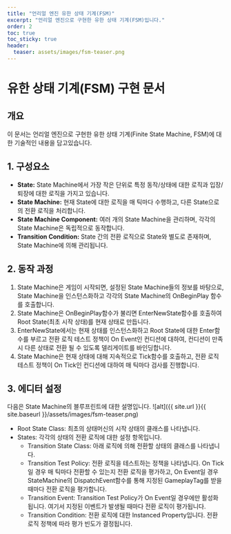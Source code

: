 ```yaml
---
title: "언리얼 엔진 유한 상태 기계(FSM)"
excerpt: "언리얼 엔진으로 구현한 유한 상태 기계(FSM)입니다."
order: 2
toc: true
toc_sticky: true
header:
  teaser: assets/images/fsm-teaser.png
---
```


<a href="https://github.com/kijin-Kim/Scarlet/tree/master/Source/Scarlet/Core/FSM" rel="nofollow noopener noreferrer"><i class="fab fa-fw fa-github fa-3x" aria-hidden="true"></i></a>


# 유한 상태 기계(FSM) 구현 문서

## 개요
이 문서는 언리얼 엔진으로 구현한 유한 상태 기계(Finite State Machine, FSM)에 대한 기술적인 내용을 담고있습니다.

## 1. 구성요소
- **State:** State Machine에서 가장 작은 단위로 특정 동작/상태에 대한 로직과 입장/퇴장에 대한 로직을 가지고 있습니다.
- **State Machine:** 현재 State에 대한 로직을 매 틱마다 수행하고, 다른 State으로의 전환 로직을 처리합니다.
- **State Machine Component:** 여러 개의 State Machine을 관리하며, 각각의 State Machine은 독립적으로 동작합니다.
- **Transition Condition:** State 간의 전환 로직으로 State와 별도로 존재하며, State Machine에 의해 관리됩니다.

## 2. 동작 과정
1. State Machine은 게임이 시작되면, 설정된 State Machine들의 정보를 바탕으로, State Machine을 인스턴스화하고
각각의 State Machine의 OnBeginPlay 함수를 호출합니다.
2. State Machine은 OnBeginPlay함수가 불리면 EnterNewState함수를 호출하여 Root State(최초 시작 상태)를 현재 상태로 만듭니다.
3. EnterNewState에서는 현재 상태를 인스턴스화하고 Root State에 대한 Enter함수를 부르고 전환 로직 테스트 정책이 On Event인 컨디션에 대하여, 컨디션이 만족시
다른 상태로 전환 될 수 있도록 델리게이트를 바인딩합니다.
4. State Machine은 현재 상태에 대해 지속적으로 Tick함수를 호출하고, 전환 로직 테스트 정책이 On Tick인 컨디션에 대하여 매 틱마다 검사를 진행합니다.

## 3. 에디터 설정
다음은 State Machine의 블루프린트에 대한 설명입니다. 
![alt]({{ site.url }}{{ site.baseurl }}/assets/images/fsm-teaser.png)
- Root State Class: 최초의 상태머신의 시작 상태의 클래스를 나타냅니다.
- States: 각각의 상태의 전환 로직에 대한 설정 항목입니다.
  - Transition State Class: 아래 로직에 의해 전환할 상태의 클래스를 나타냅니다.
  - Transition Test Policy: 전환 로직을 테스트하는 정책을 나타냅니다. On Tick일 경우 매 틱마다 전환할 수 있는지 전환 로직을 평가하고, On Event일 경우 StateMachine의 DispatchEvent함수를 통해 지정된 GameplayTag를 받을 때마다 전환 로직을 평가합니다.
  - Transition Event: Transition Test Policy가 On Event일 경우에만 활성화 됩니다. 여기서 지정된 이벤트가 발생될 때마다 전환 로직이 평가됩니다.
  - Transition Condition: 전환 로직에 대한 Instanced Property입니다. 전환 로직 정책에 따라 평가 빈도가 결정됩니다.

